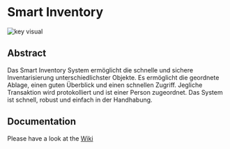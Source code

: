 # Smart Inventory

![key visual](https://raw.githubusercontent.com/nikcani/smart-inventory/main/key-visual.png)


## Abstract
Das Smart Inventory System ermöglicht die schnelle und sichere Inventarisierung unterschiedlichster Objekte. Es ermöglicht die geordnete Ablage, einen guten Überblick und einen schnellen Zugriff. Jegliche Transaktion wird protokolliert und ist einer Person zugeordnet. Das System ist schnell, robust und einfach in der Handhabung.

## Documentation
Please have a look at the [Wiki](https://github.com/nikcani/smart-inventory/wiki)
